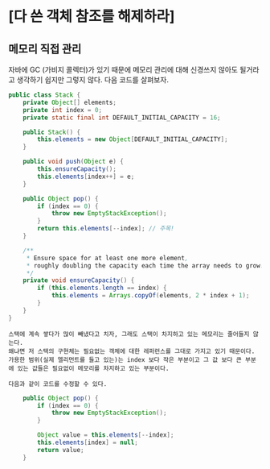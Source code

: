 # [다 쓴 객체 참조를 해제하라]

## 메모리 직접 관리
자바에 GC (가비지 콜렉터)가 있기 때문에 메모리 관리에 대해 신경쓰지 않아도 될거라고 생각하기 쉽지만 그렇지 않다. 다음 코드를 살펴보자.

```JAVA
public class Stack {
    private Object[] elements;
    private int index = 0;
    private static final int DEFAULT_INITIAL_CAPACITY = 16;

    public Stack() {
        this.elements = new Object[DEFAULT_INITIAL_CAPACITY];
    }

    public void push(Object e) {
        this.ensureCapacity();
        this.elements[index++] = e;
    }

    public Object pop() {
        if (index == 0) {
            throw new EmptyStackException();
        }
        return this.elements[--index]; // 주목!
    }

    /**
     * Ensure space for at least one more element,
     * roughly doubling the capacity each time the array needs to grow.
     */
    private void ensureCapacity() {
        if (this.elements.length == index) {
            this.elements = Arrays.copyOf(elements, 2 * index + 1);
        }
    } 
}
```
    스택에 계속 쌓다가 많이 빼냈다고 치자, 그래도 스택이 차지하고 있는 메모리는 줄어들지 않는다. 
    왜냐면 저 스택의 구현체는 필요없는 객체에 대한 레퍼런스를 그대로 가지고 있기 때문이다. 
    가용한 범위(실제 엘리먼트를 들고 있는)는 index 보다 작은 부분이고 그 값 보다 큰 부분에 있는 값들은 필요없이 메모리를 차지하고 있는 부분이다.

    다음과 같이 코드를 수정할 수 있다.

```JAVA
    public Object pop() {
        if (index == 0) {
            throw new EmptyStackException();
        }

        Object value = this.elements[--index];
        this.elements[index] = null;
        return value;
    }
```